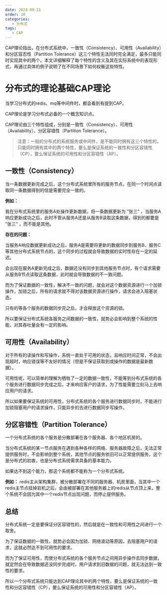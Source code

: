 ```yaml
---
date: 2024-09-21
order: 10
categories:
   - 分布式
tags:
   - CAP
---
```


CAP理论指出，在分布式系统中，一致性（Consistency）、可用性（Availability）和分区容忍性（Partition Tolerance）这三个特性无法同时完全满足，最多只能同时实现其中的两个。本文详细解释了每个特性的含义及其在实际系统中的表现形式，再通过具体的例子说明了在不同场景下如何权衡这些特性。

<!-- more -->

# 分布式的理论基础CAP理论

当学习分布式的redis、mq等中间件时，都会看到有提到CAP。

CAP理论是学习分布式必备的一个概念知识点。

CAP理论由三个特性组成，分别是一致性（Consistency）、可用性（Availability）、分区容错性（Partition Tolerance）。

> 注意：一般的分布式的系统服务或中间件，是不能同时拥有这三个特性的，只能同时拥有其中的两个特性，要么是保证系统的一致性和分区容错性（CP），要么保证系统的可用性和分区容错性（AP）。



## 一致性（Consistency）

当一条数据更新完成之后，这个分布式系统里所有的服务节点，在同一个时间点读取同一条数据得到的信是需要完全一致的。

**例如：**

 我在分布式系统里的服务A处操作更新数据，将一条数据更新为 “张三” ，当服务A响应更新成功之后，此时不管从服务A还是从服务B读取这条数据，得到的都要是 ”张三“ ，而不能是其他。

**存在的问题：** 

当服务A响应数据更新成功之后，服务A是需要将更新的数据同步到服务B、服务C等其他分布式系统节点的，这个同步的过程就会导致数据的实时性存在一定的延迟。

会出现在服务A更新完成之后，数据还没有同步到其他服务节点时，有个请求需要从服务B节点读取这条数据，此时就会导致数据的不一致问题。

而为了保证数据的一致性，解决不一致的问题，就会对这个数据资源进行一个加锁操作，加锁之后，所有的请求就不得对该数据资源进行操作，请求会进入阻塞状态。

只有的等各个服务的数据同步完之后，才会释放这个资源的锁。

所以要保证分布式系统各服务之间数据的一致性，就势必会影响到整个系统的性能，对其吞吐量会有一定的影响。



## 可用性（Availability）

对于所有的读操作和写操作，系统一直处于可用的状态，且响应时间正常，不会出现超时，响应错误等不友好的情况（但是不保证获取到或操作的数据是最新数据）。

可用性呢，可以简单的理解为牺牲了一定的数据一致性，不能等到分布式系统的各个服务进行数据同步完成之后，才来响应客户的请求，为了性能需要立刻马上去响应用户的请求。

所以如果要保证系统的可用性，分布式系统的各个服务进行数据同步时，不能进行加锁阻塞用户的请求操作，只能异步的去进行数据同步写操作。



## 分区容错性（Partition Tolerance）

一个分布式系统的各个服务是分散部署在各个服务器、各个地区机房的。

当分布式系统的某一节点服务在遇到各种各样的网络、服务器故障之后，无法正常提供服务时，不会影响到整个系统，其他节点的服务依旧可以正常提供服务，这个是分布式的初衷，也是分布式系统需求具备的基本能力。

如果达不到这个能力，那这个系统都不能称为一个分布式系统。

**例如：** redis主从架构集群，被分散部署在不同的服务器、机房里面，当其中一个redis主节点挂掉宕机之后，会由被部署在其他服务器上的redis从节点顶上来，整个系统不会因为其中一个redis节点出现问题，而停止提供服务。



## 总结

分布式系统一定是要保证分区容错性的，然后就是在一致性和可用性之间进行一个取舍。

为了保证数据的一致性，就势必会因为加锁、网络波动等原因，去阻塞用户的请求，这就必然达不到可用性的要求。

而为了保证可用性，而使分布式系统的各个服务节点之间用异步操作去同步数据，就定然会在导致数据还没同步完成时，用户请求到旧数据的问题，就无法达到一致性的要求。

所以一个分布式系统只能达到CAP理论其中的两个特性，要么是保证系统的一致性和分区容错性（CP），要么保证系统的可用性和分区容错性（AP）。